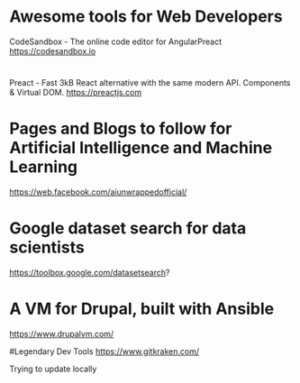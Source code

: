 # Awesome tools for Web Developers


CodeSandbox - The online code editor for AngularPreact
https://codesandbox.io

#

Preact - Fast 3kB React alternative with the same modern API. Components & Virtual DOM.
https://preactjs.com


# Pages and Blogs to follow for Artificial Intelligence and Machine Learning

https://web.facebook.com/aiunwrappedofficial/

# Google dataset search for data scientists
https://toolbox.google.com/datasetsearch?

# A VM for Drupal, built with Ansible
https://www.drupalvm.com/

#Legendary Dev Tools
https://www.gitkraken.com/

Trying to update locally